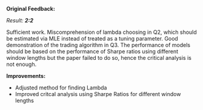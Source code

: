 **Original Feedback:**

_Result: **2:2**_

Sufficient work. Miscomprehension of lambda choosing in Q2, which should be estimated via MLE instead of treated as a tuning parameter. 
Good demonstration of the trading algorithm in Q3. 
The performance of models should be based on the performance of Sharpe ratios using different window lengths but the paper failed to do so, hence the critical analysis is not enough.

**Improvements:**

- Adjusted method for finding Lambda
- Improved critcal analysis using Sharpe Ratios for different window lengths

